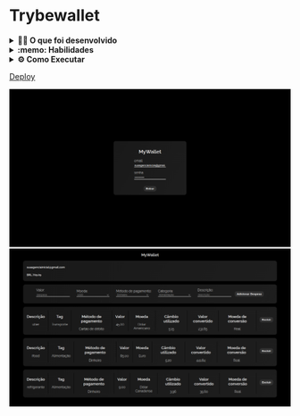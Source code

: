 # Trybewallet





<details>
  <summary><strong>👨‍💻 O que foi desenvolvido</strong></summary><br />
Uma carteira de controle de gastos com conversor de moedas, ao utilizar essa aplicação o usuário é capaz de:

- Adicionar e remover um gasto;
- Visualizar uma tabelas com seus gastos;
- Visualizar o total de gastos convertidos para uma moeda de escolha;
- Desenvolver testes na aplicação

</details>


<details>
  <summary><strong>:memo: Habilidades</strong></summary><br />

Neste projeto, as habilidades utilizadas foram:

- Criar um _store_ Redux em aplicações React

- Criar _reducers_ no Redux em aplicações React

- Criar _actions_ no Redux em aplicações React

- Criar _dispatchers_ no Redux em aplicações React

- Conectar Redux aos componentes React

- Desenvolver testes com react testing library

- Consumir uma api

- Criar _actions_ assíncronas na sua aplicação React que faz uso de Redux.

</details>


<details>

<summary><strong> ⚙️ Como Executar </strong></summary><br />
Clone o repositório em uma pasta de preferência

```
git clone git@github.com:tercioab/Trybewallet-.git
```

Entre na pasta que você acabou de clonar, e instale as dependencias

```
npm install

npm start
```
</details>

<a href="https://mywhallet-tan.vercel.app/" target="_blank" >Deploy<a/>

![alt text](/imagensReadme/Captura%20de%20tela%20de%202022-09-12%2002-00-47.png)
![alt text](/imagensReadme/Captura%20de%20tela%20de%202022-09-12%2002-02-19.png)
